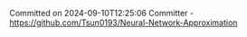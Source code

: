 Committed on 2024-09-10T12:25:06 
Committer - https://github.com/Tsun0193/Neural-Network-Approximation